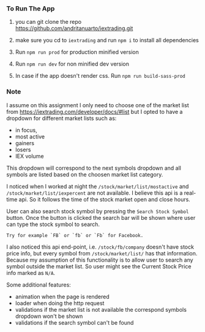 ### To Run The App

1. you can git clone the repo https://github.com/andritanuarto/iextrading.git

2. make sure you cd to `iextrading` and run `npm i` to install all dependencies

3. Run ```npm run prod``` for production minified version

4. Run ```npm run dev``` for non minified dev version

5. In case if the app doesn't render css. Run ```npm run build-sass-prod```


### Note

I assume on this assignment I only need to choose one of the market list from https://iextrading.com/developer/docs/#list
but I opted to have a dropdown for different market lists such as:
  - in focus,
  - most active
  - gainers
  - losers
  - IEX volume

This dropdown will correspond to the next symbols dropdown and all symbols are listed based on the choosen market list category.

I noticed when I worked at night the `/stock/market/list/mostactive` and `/stock/market/list/iexpercent` are not available. I believe this api is a real-time api. So it follows the time of the stock market open and close hours.

User can also search stock symbol by pressing the `Search Stock Symbol` button. Once the button is clicked the search bar will be shown where user can type the stock symbol to search.

``Try for example `FB` or `fb` or `Fb` for Facebook.``

I also noticed this api end-point, i.e. `/stock/fb/company` doesn't have stock price info, but every symbol from `/stock/market/list/` has that information. Because my assumption of this functionality is to allow user to search any symbol outside the market list. So user might see the Current Stock Price info marked as `N/A`.

Some additional features:
  - animation when the page is rendered
  - loader when doing the http request
  - validations if the market list is not available the correspond symbols dropdown won't be shown
  - validations if the search symbol can't be found



